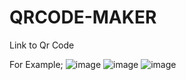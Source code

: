 # QRCODE-MAKER
Link to Qr Code

For Example;
![image](https://user-images.githubusercontent.com/83522079/128555474-2746b6a0-dc22-4227-a0e6-215d53ee9625.png)
![image](https://user-images.githubusercontent.com/83522079/128555868-c8bad10a-e46e-4178-887c-cf256b32393d.png)
![image](https://user-images.githubusercontent.com/83522079/128555921-dddc03a6-3118-48cb-bb86-3d9b8ea23901.png)
